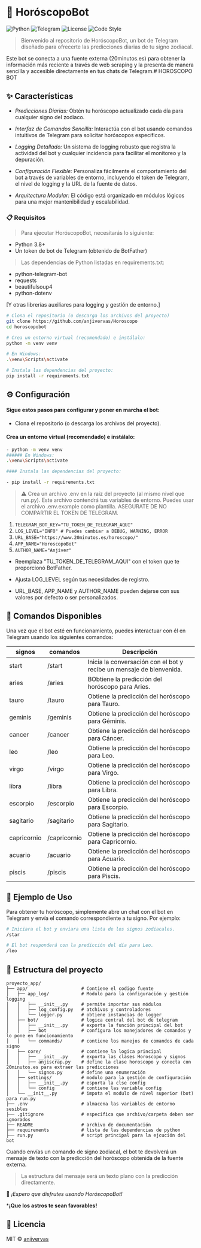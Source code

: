 # 🔮 HoróscopoBot
![Python](https://img.shields.io/badge/Python-3.11%252B-blue?logo=python&logoColor=white)
![Telegram](https://img.shields.io/badge/Telegram-Bot-26A5E4?logo=telegram)
![License](https://img.shields.io/badge/License-MIT-green.svg)
![Code Style](https://img.shields.io/badge/code%2520style-black-000000.svg)

> Bienvenido al repositorio de HoróscopoBot, un bot de Telegram diseñado para ofrecerte las predicciones diarias de tu signo zodiacal.

Este bot se conecta a una fuente externa (20minutos.es) para obtener la información más reciente a través de web scraping y la presenta de manera sencilla y accesible directamente en tus chats de Telegram.# HOROSCOPO BOT


## ✨ Características

- *Predicciones Diarias:* Obtén tu horóscopo actualizado cada día para cualquier signo del zodiaco.

- *Interfaz de Comandos Sencilla:* Interactúa con el bot usando comandos intuitivos de Telegram para solicitar horóscopos específicos.

- *Logging Detallado:* Un sistema de logging robusto que registra la actividad del bot y cualquier incidencia para facilitar el monitoreo y la depuración.

- *Configuración Flexible:* Personaliza fácilmente el comportamiento del bot a través de variables de entorno, incluyendo el token de Telegram, el nivel de logging y la URL de la fuente de datos.

- *Arquitectura Modular:* El código está organizado en módulos lógicos para una mejor mantenibilidad y escalabilidad.

### 📋 Requisitos

> Para ejecutar HoróscopoBot, necesitarás lo siguiente:

- Python 3.8+
- Un token de bot de Telegram (obtenido de BotFather)

> Las dependencias de Python listadas en requirements.txt:

- python-telegram-bot
- requests
- beautifulsoup4
- python-dotenv

[Y otras librerías auxiliares para logging y gestión de entorno.]
```bash
# Clona el repositorio (o descarga los archivos del proyecto)
git clone https://github.com/anjivervas/Horoscopo
cd horoscopobot

# Crea un entorno virtual (recomendado) e instálalo:
python -m venv venv

# En Windows:
.\venv\Scripts\activate

# Instala las dependencias del proyecto:
pip install -r requirements.txt
```


## ⚙️ Configuración


#### Sigue estos pasos para configurar y poner en marcha el bot:

- Clona el repositorio (o descarga los archivos del proyecto).

#### Crea un entorno virtual (recomendado) e instálalo:
```bash
- python -m venv venv
###### En Windows:
.\venv\Scripts\activate

#### Instala las dependencias del proyecto:

- pip install -r requirements.txt
```

> ⚠️ Crea un archivo .env en la raíz del proyecto (al mismo nivel que run.py). Este archivo contendrá tus variables de entorno. Puedes usar el archivo .env.example como plantilla. ASEGURATE DE NO COMPARTIR EL TOKEN DE TELEGRAM.

1. `TELEGRAM_BOT_KEY="TU_TOKEN_DE_TELEGRAM_AQUI"`
2. `LOG_LEVEL="INFO" # Puedes cambiar a DEBUG, WARNING, ERROR`
3. `URL_BASE="https://www.20minutos.es/horoscopo/"`
4. `APP_NAME="HoroscopoBot"`
5. `AUTHOR_NAME="Anjiver"`

- Reemplaza "TU_TOKEN_DE_TELEGRAM_AQUI" con el token que te proporcionó BotFather.

- Ajusta LOG_LEVEL según tus necesidades de registro.

- URL_BASE, APP_NAME y AUTHOR_NAME pueden dejarse con sus valores por defecto o ser personalizados.

## 🚀 Comandos Disponibles

Una vez que el bot esté en funcionamiento, puedes interactuar con él en Telegram usando los siguientes comandos:

| signos               | comandos    | Descripción                                                                |
|----------------------|-------------|----------------------------------------------------------------------------|
| start                | /start      | Inicia la conversación con el bot y recibe un mensaje de bienvenida.       |
| aries                | /aries      | BObtiene la predicción del horóscopo para Aries.                           |
| tauro                | /tauro      | Obtiene la predicción del horóscopo para Tauro.                            |
| geminis              | /geminis    | Obtiene la predicción del horóscopo para Géminis.                          |
| cancer               | /cancer     | Obtiene la predicción del horóscopo para Cáncer.                           |
| leo                  | /leo        | Obtiene la predicción del horóscopo para Leo.                              |
| virgo                | /virgo      | Obtiene la predicción del horóscopo para Virgo.                            |
| libra                | /libra      | Obtiene la predicción del horóscopo para Libra.                            |
| escorpio             | /escorpio   | Obtiene la predicción del horóscopo para Escorpio.                         |
| sagitario            | /sagitario  | Obtiene la predicción del horóscopo para Sagitario.                        |
| capricornio          | /capricornio| Obtiene la predicción del horóscopo para Capricornio.                      |
| acuario              | /acuario    | Obtiene la predicción del horóscopo para Acuario.                          |
| piscis               | /piscis     | Obtiene la predicción del horóscopo para Piscis.                           |


## 💬 Ejemplo de Uso

Para obtener tu horóscopo, simplemente abre un chat con el bot en Telegram y envía el comando correspondiente a tu signo. Por ejemplo:

```bash
# Iniciara el bot y enviara una lista de los signos zodiacales.
/star

# El bot responderá con la predicción del día para Leo.
/leo
```


## 📂 Estructura del proyecto
```
proyecto_app/
├── app/                    # Contiene el codigo fuente
│   ├── app_log/            # Modulo para la configuración y gestión logging
│   │   ├── __init__.py     # permite importar sus módulos
│   │   ├── log_config.py   # atchivos y controladores
│   │   └── logger.py       # obtiene instancias de logger
│   ├── bot/                # logica central del bot de telegram
│   │   ├── __init__.py     # exporta la función principal del bot
│   │   ├── bot             # configura los manejadores de comandos y lo pone en funcionamiento
│   │   └── commands/       # contiene los manejos de comandos de cada signo
│   ├── core/               # contiene la logica principal
│   │   ├── __init__.py     # exporta las clases Horoscopo y signos
│   │   ├── anjiscrap.py    # define la clase horoscopo y conecta con 20minutos.es para extraer las predicciones
│   │   └── signos.py       # define una enumeración
│   ├── settings/           # modulo para la gestión de configuración
│   │   ├── __init__.py     # esporta la clse config
│   │   └── config          # contiene las variable config
│   └── __init__.py         # impota el modulo de nivel superior (bot) para run.py
├── .env                    # almacena las variables de entorno sesibles
├── .gitignore              # especifica que archivo/carpeta deben ser ignorados 
├── README                  # archivo de documentación
├── requirements            # lista de las dependencias de python
├── run.py                  # script principal para la ejcución del bot
```

Cuando envías un comando de signo zodiacal, el bot te devolverá un mensaje de texto con la predicción del horóscopo obtenida de la fuente externa. 

> La estructura del mensaje será un texto plano con la predicción directamente.

🏁 *¡Espero que disfrutes usando HoróscopoBot!* 

***¡Que los astros te sean favorables!**


## 📄 Licencia

MIT © [anjivervas](https://github.com/anjivervas/Horoscopo)